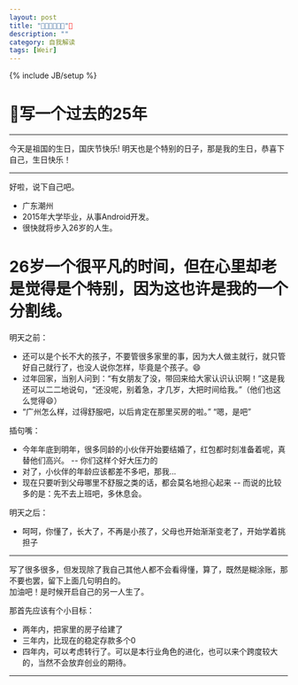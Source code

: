 ```yaml
---
layout: post
title: ""
description: ""
category: 自我解读
tags: [Weir]
---
```

{% include JB/setup %}
# 写一个过去的25年
---

今天是祖国的生日，国庆节快乐!
明天也是个特别的日子，那是我的生日，恭喜下自己，生日快乐！   

----
好啦，说下自己吧。  
- 广东潮州
- 2015年大学毕业，从事Android开发。
- 很快就将步入26岁的人生。

26岁一个很平凡的时间，但在心里却老是觉得是个特别，因为这也许是我的一个分割线。
=====
明天之前：
- 还可以是个长不大的孩子，不要管很多家里的事，因为大人做主就行，就只管好自己就行了，也没人说你怎样，毕竟是个孩子。😄
- 过年回家，当别人问到：“有女朋友了没，带回来给大家认识认识啊！”这是我还可以二二地说句，“还没呢，别着急，才几岁，大把时间给我。”（他们也这么觉得😄）
- “广州怎么样，过得舒服吧，以后肯定在那里买房的啦。”  “嗯，是吧”

插句嘴： 
- 今年年底到明年，很多同龄的小伙伴开始要结婚了，红包都时刻准备着呢，真替他们高兴。 -- 你们这样个好大压力的
- 对了，小伙伴的年龄应该都差不多吧，那我...
- 现在只要听到父母哪里不舒服之类的话，都会莫名地担心起来 -- 而说的比较多的是：先不去上班吧，多休息会。

明天之后：
- 呵呵，你懂了，长大了，不再是小孩了，父母也开始渐渐变老了，开始学着挑担子


  
  
----
写了很多很多，但发现除了我自己其他人都不会看得懂，算了，既然是糊涂账，那不要也罢，留下上面几句明白的。  
加油吧！是时候开启自己的另一人生了。   

那首先应该有个小目标：  
- 两年内，把家里的房子给建了
- 三年内，比现在的稳定存款多个0
- 四年内，可以考虑转行了。可以是本行业角色的进化，也可以来个跨度较大的，当然不会放弃创业的期待。
----

